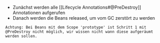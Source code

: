 - Zunächst werden alle [[Lifecycle Annotations#@PreDestroy]]  Annotationen aufgerufen
- Danach werden die Beans released, um vom GC zerstört zu werden

```ad-note
Achtung: Bei Beans mit dem Scope 'prototype' ist Schritt 1 mit @PreDestroy nicht möglich, wir wissen nicht wann diese aufgeräumt werden sollen.
```
